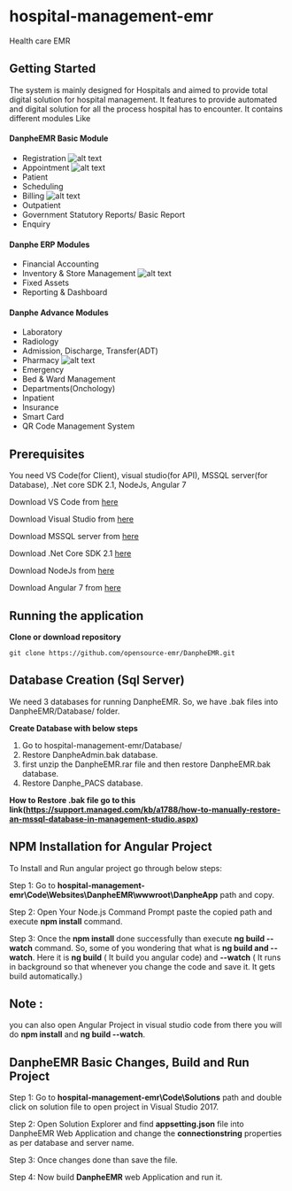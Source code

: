 # hospital-management-emr
Health care EMR

## Getting Started
The system is mainly designed for Hospitals and aimed to provide total digital solution for hospital management. It features to provide automated and digital solution for all the process hospital has to encounter. It contains different modules Like

#### DanpheEMR Basic Module
* Registration
![alt text](https://i.postimg.cc/d3C0P4ts/Register.png)
* Appointment
![alt text](https://i.postimg.cc/1XQkXHr5/Appointment.png)
* Patient
* Scheduling
* Billing
![alt text](https://i.postimg.cc/rFYfYjR0/Billing.png)
* Outpatient
* Government Statutory Reports/ Basic Report
* Enquiry

#### Danphe ERP Modules
* Financial Accounting
* Inventory & Store Management
![alt text](https://i.postimg.cc/283wvW9z/Inventory.png)
* Fixed Assets
* Reporting & Dashboard

#### Danphe Advance Modules
* Laboratory
* Radiology
* Admission, Discharge, Transfer(ADT)
* Pharmacy
![alt text](https://i.postimg.cc/RhWH37Sy/Pharmacy.png)
* Emergency
* Bed & Ward Management
* Departments(Onchology)
* Inpatient
* Insurance
* Smart Card
* QR Code Management System

## Prerequisites

You need VS Code(for Client), visual studio(for API), MSSQL server(for Database), .Net core SDK 2.1, NodeJs, Angular 7

Download VS Code from [here](https://code.visualstudio.com/download)

Download Visual Studio from [here](https://visualstudio.microsoft.com/vs/)

Download MSSQL server from [here](https://www.microsoft.com/en-gb/sql-server/sql-server-downloads)

Download .Net Core SDK 2.1 [here](https://dotnet.microsoft.com/download/dotnet-core/2.1)

Download NodeJs from [here](https://nodejs.org/en/)

Download Angular 7 from [here](https://cli.angular.io/)

## Running the application

**Clone or download repository**

`git clone https://github.com/opensource-emr/DanpheEMR.git`

## Database Creation (Sql Server)

We need 3 databases for running DanpheEMR. So, we have .bak files into DanpheEMR/Database/ folder.

**Create Database with below steps**
1. Go to hospital-management-emr/Database/
2. Restore DanpheAdmin.bak database. 
3. first unzip the DanpheEMR.rar file and then restore DanpheEMR.bak database.
4. Restore Danphe_PACS database.


**How to Restore .bak file go to this link(https://support.managed.com/kb/a1788/how-to-manually-restore-an-mssql-database-in-management-studio.aspx)**


## NPM Installation for Angular Project

To Install and Run angular project go through below steps:

Step 1: Go to **hospital-management-emr\Code\Websites\DanpheEMR\wwwroot\DanpheApp** path and copy.

Step 2: Open Your Node.js Command Prompt paste the copied path and execute **npm install** command.

Step 3: Once the **npm install** done successfully than execute **ng build --watch** command.
        So, some of you wondering that what is **ng build and --watch**. Here it is
	**ng build** ( It build you angular code) and
	**--watch** ( It runs in background so that whenever you change the code and save it. It gets build automatically.)
	
## Note :
 you can also open Angular Project in visual studio code from there you will do **npm install** and **ng build --watch**.
 
 ## DanpheEMR Basic Changes, Build and Run Project
 
 Step 1: Go to **hospital-management-emr\Code\Solutions** path and double click on solution file to open project in Visual Studio 2017.
 
 Step 2: Open Solution Explorer and find **appsetting.json** file into DanpheEMR Web Application and change the **connectionstring**   properties as per database and server name.
 
 Step 3: Once changes done than save the file.
 
 Step 4: Now build **DanpheEMR** web Application and run it.
 
 

 
 




